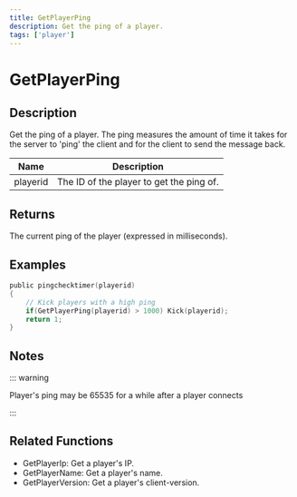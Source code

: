 ```yaml
---
title: GetPlayerPing
description: Get the ping of a player.
tags: ['player']
---
```


# GetPlayerPing

<TagLinks />

## Description

Get the ping of a player. The ping measures the amount of time it takes for the server to 'ping' the client and for the client to send the message back.


| Name | Description |
|------|-------------|
|playerid | The ID of the player to get the ping of.|


## Returns

The current ping of the player (expressed in milliseconds).


## Examples


```c
public pingchecktimer(playerid)
{
    // Kick players with a high ping
    if(GetPlayerPing(playerid) > 1000) Kick(playerid);
    return 1;
}
```


## Notes

::: warning

Player's ping may be 65535 for a while after a player connects

:::


## Related Functions


-  GetPlayerIp: Get a player's IP.
-  GetPlayerName: Get a player's name.
-  GetPlayerVersion: Get a player's client-version.